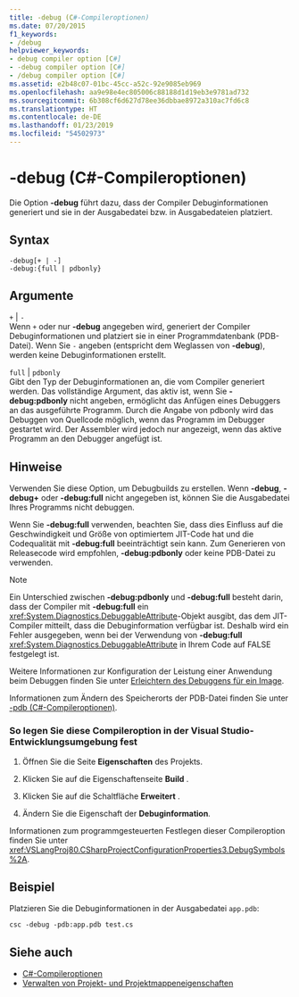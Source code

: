 ```yaml
---
title: -debug (C#-Compileroptionen)
ms.date: 07/20/2015
f1_keywords:
- /debug
helpviewer_keywords:
- debug compiler option [C#]
- -debug compiler option [C#]
- /debug compiler option [C#]
ms.assetid: e2b48c07-01bc-45cc-a52c-92e9085eb969
ms.openlocfilehash: aa9e98e4ec805006c88188d1d19eb3e9781ad732
ms.sourcegitcommit: 6b308cf6d627d78ee36dbbae8972a310ac7fd6c8
ms.translationtype: HT
ms.contentlocale: de-DE
ms.lasthandoff: 01/23/2019
ms.locfileid: "54502973"
---
```

# <a name="-debug-c-compiler-options"></a>-debug (C#-Compileroptionen)
Die Option **-debug** führt dazu, dass der Compiler Debuginformationen generiert und sie in der Ausgabedatei bzw. in Ausgabedateien platziert.  
  
## <a name="syntax"></a>Syntax  
  
```console  
-debug[+ | -]  
-debug:{full | pdbonly}  
```  
  
## <a name="arguments"></a>Argumente  
 `+` &#124; `-`  
 Wenn `+` oder nur **-debug** angegeben wird, generiert der Compiler Debuginformationen und platziert sie in einer Programmdatenbank (PDB-Datei). Wenn Sie `-` angeben (entspricht dem Weglassen von **-debug**), werden keine Debuginformationen erstellt.  
  
 `full` &#124; `pdbonly`  
 Gibt den Typ der Debuginformationen an, die vom Compiler generiert werden. Das vollständige Argument, das aktiv ist, wenn Sie **-debug:pdbonly** nicht angeben, ermöglicht das Anfügen eines Debuggers an das ausgeführte Programm. Durch die Angabe von pdbonly wird das Debuggen von Quellcode möglich, wenn das Programm im Debugger gestartet wird. Der Assembler wird jedoch nur angezeigt, wenn das aktive Programm an den Debugger angefügt ist.  
  
## <a name="remarks"></a>Hinweise  
 Verwenden Sie diese Option, um Debugbuilds zu erstellen. Wenn **-debug**, **-debug+** oder **-debug:full** nicht angegeben ist, können Sie die Ausgabedatei Ihres Programms nicht debuggen.  
  
 Wenn Sie **-debug:full** verwenden, beachten Sie, dass dies Einfluss auf die Geschwindigkeit und Größe von optimiertem JIT-Code hat und die Codequalität mit **-debug:full** beeinträchtigt sein kann. Zum Generieren von Releasecode wird empfohlen, **-debug:pdbonly** oder keine PDB-Datei zu verwenden.  
  
> [!NOTE]
>  Ein Unterschied zwischen **-debug:pdbonly** und **-debug:full** besteht darin, dass der Compiler mit **-debug:full** ein <xref:System.Diagnostics.DebuggableAttribute>-Objekt ausgibt, das dem JIT-Compiler mitteilt, dass die Debuginformation verfügbar ist. Deshalb wird ein Fehler ausgegeben, wenn bei der Verwendung von **-debug:full** <xref:System.Diagnostics.DebuggableAttribute> in Ihrem Code auf FALSE festgelegt ist.  
  
 Weitere Informationen zur Konfiguration der Leistung einer Anwendung beim Debuggen finden Sie unter [Erleichtern des Debuggens für ein Image](../../../framework/debug-trace-profile/making-an-image-easier-to-debug.md).  
  
 Informationen zum Ändern des Speicherorts der PDB-Datei finden Sie unter [-pdb (C#-Compileroptionen)](../../../csharp/language-reference/compiler-options/pdb-compiler-option.md).  
  
### <a name="to-set-this-compiler-option-in-the-visual-studio-development-environment"></a>So legen Sie diese Compileroption in der Visual Studio-Entwicklungsumgebung fest  
  
1.  Öffnen Sie die Seite **Eigenschaften** des Projekts.  
  
2.  Klicken Sie auf die Eigenschaftenseite **Build** .  
  
3.  Klicken Sie auf die Schaltfläche **Erweitert** .  
  
4.  Ändern Sie die Eigenschaft der **Debuginformation**.  
  
 Informationen zum programmgesteuerten Festlegen dieser Compileroption finden Sie unter <xref:VSLangProj80.CSharpProjectConfigurationProperties3.DebugSymbols%2A>.  
  
## <a name="example"></a>Beispiel  
 Platzieren Sie die Debuginformationen in der Ausgabedatei `app.pdb`:  
  
```console  
csc -debug -pdb:app.pdb test.cs  
```  
  
## <a name="see-also"></a>Siehe auch

- [C#-Compileroptionen](../../../csharp/language-reference/compiler-options/index.md)
- [Verwalten von Projekt- und Projektmappeneigenschaften](/visualstudio/ide/managing-project-and-solution-properties)
